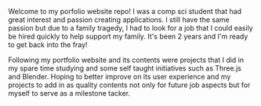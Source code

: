 Welcome to my porfolio website repo! I was a comp sci student that had great interest and passion creating applications.
I still have the same passion but due to a family tragedy, I had to look for a job that I could easily be hired quickly to help support my family.
It's been 2 years and I'm ready to get back into the fray!

Following my portfolio website and its contents were projects that I did in my spare time studying and some self taught initiatives such as Three.js and Blender.
Hoping to better improve on its user experience and my projects to add in as quality contents not only for future job aspects but for myself to serve as a milestone tacker. 

